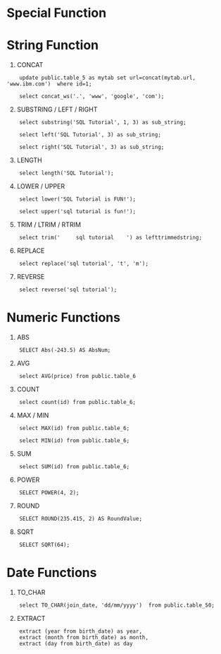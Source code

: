# Special Function


# String Function

1. CONCAT

```
    update public.table_5 as mytab set url=concat(mytab.url, 'www.ibm.com')  where id=1;

    select concat_ws('.', 'www', 'google', 'com');
```

2. SUBSTRING / LEFT / RIGHT
```
    select substring('SQL Tutorial', 1, 3) as sub_string;

    select left('SQL Tutorial', 3) as sub_string;

    select right('SQL Tutorial', 3) as sub_string;
```

3. LENGTH
```
    select length('SQL Tutorial');
```

4. LOWER / UPPER
```
    select lower('SQL Tutorial is FUN!');

    select upper('sql tutorial is fun!');
```

5. TRIM / LTRIM / RTRIM
```
    select trim('     sql tutorial    ') as lefttrimmedstring;
```

6. REPLACE
```
    select replace('sql tutorial', 't', 'm');
```

7. REVERSE
```
    select reverse('sql tutorial');
```


# Numeric Functions

1. ABS
```
    SELECT Abs(-243.5) AS AbsNum;
```

2. AVG
```
    select AVG(price) from public.table_6
```

3. COUNT
```
    select count(id) from public.table_6;
```

4. MAX / MIN
```
    select MAX(id) from public.table_6;

    select MIN(id) from public.table_6;
```

5. SUM
```
    select SUM(id) from public.table_6;
```

6. POWER
```
    SELECT POWER(4, 2);
```

7. ROUND
```
    SELECT ROUND(235.415, 2) AS RoundValue;
```

8. SQRT
```
    SELECT SQRT(64);
```


# Date Functions

1. TO_CHAR
```
    select TO_CHAR(join_date, 'dd/mm/yyyy')  from public.table_50;
```

2. EXTRACT
```
    extract (year from birth_date) as year,
    extract (month from birth_date) as month,
    extract (day from birth_date) as day
```
